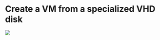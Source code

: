 # Create a VM from a specialized VHD disk

<a href="https://portal.azure.cn/#create/Microsoft.Template/uri/https%3A%2F%2Fraw.githubusercontent.com%2Fdafoyiming%2Fazure-quick-start-china%2Fmeat%2F201-vm-multiple-nic-from-specialized-vhd%2Fazuredeploy.json" target="_blank">
    <img src="http://azuredeploy.net/deploybutton.png"/>
</a>

